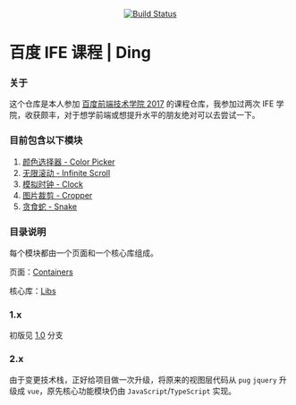 <p align="center">
  <a href="https://travis-ci.com/ding-js/ife"><img src="https://img.shields.io/travis/com/ding-js/ife.svg" alt="Build Status"></a>
</p>

# 百度 IFE 课程 | Ding

### 关于

这个仓库是本人参加 [百度前端技术学院 2017](http://ife.baidu.com/2017) 的课程仓库，我参加过两次 IFE 学院，收获颇丰，对于想学前端或想提升水平的朋友绝对可以去尝试一下。

### 目前包含以下模块

1.  [颜色选择器 - Color Picker](https://ding-js.github.io/ife/dist/index.html#/color-picker)
2.  [无限滚动 - Infinite Scroll](https://ding-js.github.io/ife/dist/index.html#/infinite-scroll)
3.  [模拟时钟 - Clock](https://ding-js.github.io/ife/dist/index.html#/clock)
4.  [图片裁剪 - Cropper](https://ding-js.github.io/ife/dist/index.html#/cropper)
5.  [贪食蛇 - Snake](https://ding-js.github.io/ife/dist/index.html#/snake)

### 目录说明

每个模块都由一个页面和一个核心库组成。

页面：[Containers](https://github.com/ding-js/ife/tree/master/src/containers)

核心库：[Libs](https://github.com/ding-js/ife/tree/master/src/libs)

### 1.x

初版见 [1.0](https://github.com/ding-js/ife/tree/1.0) 分支

### 2.x

由于变更技术栈，正好给项目做一次升级，将原来的视图层代码从 `pug` `jquery` 升级成 `vue`，原先核心功能模块仍由 `JavaScript`/`TypeScript` 实现。
